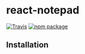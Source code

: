 # react-notepad

[![Travis][build-badge]][build]
[![npm package][npm-badge]][npm]

[build-badge]: https://travis-ci.org/robthedev/react-notepad.svg?branch=master
[build]: https://travis-ci.org/robthedev/react-notepad

[npm-badge]: https://img.shields.io/npm/v/npm-package.png?style=flat-square
[npm]: https://www.npmjs.com/package/react-notepad

[coveralls-badge]: https://coveralls.io/repos/github/robthedev/react-notepad/badge.svg?branch=master
[coveralls]: https://coveralls.io/github/robthedev/react-notepad?branch=master

## Installation
